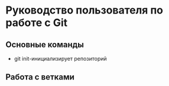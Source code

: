 # Руководство пользователя по работе с Git
## Основные команды 
* git init-инициализирует репозиторий
## Работа с ветками